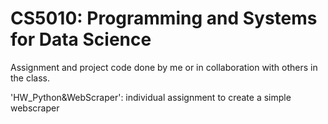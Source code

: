 # CS5010: Programming and Systems for Data Science
Assignment and project code done by me or in collaboration with others in the class. 

'HW_Python&WebScraper': individual assignment to create a simple webscraper 

